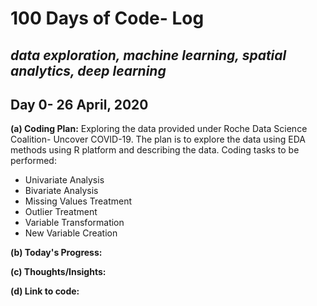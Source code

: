 # 100 Days of Code- Log
## *data exploration, machine learning, spatial analytics, deep learning*

## Day 0- 26 April, 2020
**(a) Coding Plan:** Exploring the data provided under Roche Data Science Coalition- Uncover COVID-19.
The plan is to explore the data using EDA methods using R platform and describing the data. Coding tasks to be performed:
- Univariate Analysis
- Bivariate Analysis
- Missing Values Treatment
- Outlier Treatment
- Variable Transformation
- New Variable Creation

**(b) Today's Progress:**

**(c) Thoughts/Insights:**

**(d) Link to code:**
